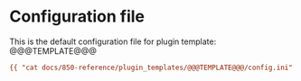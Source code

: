 # Configuration file

This is the default configuration file for plugin template: @@@TEMPLATE@@@


```ini
{{ "cat docs/850-reference/plugin_templates/@@@TEMPLATE@@@/config.ini"|shell() }}
```
